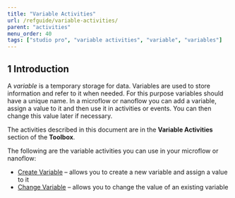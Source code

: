```yaml
---
title: "Variable Activities"
url: /refguide/variable-activities/
parent: "activities"
menu_order: 40
tags: ["studio pro", "variable activities", "variable", "variables"]
---
```


## 1 Introduction

A *variable* is a temporary storage for data. Variables are used to store information and refer to it when needed. For this purpose variables should have a unique name.
In a microflow or nanoflow you can add a variable, assign a value to it and then use it in activities or events. You can then change this value later if necessary. 

The activities described in this document are in the **Variable Activities** section of the **Toolbox**.

The following are the variable activities you can use in your microflow or nanoflow:

* [Create Variable](/refguide/create-variable/) – allows you to create a new variable and assign a value to it
* [Change Variable](/refguide/change-variable/) – allows you to change the value of an existing variable 
